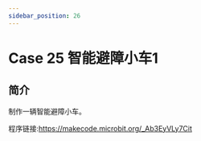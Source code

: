 ```yaml
---
sidebar_position: 26
---
```


# Case 25 智能避障小车1

## 简介

制作一辆智能避障小车。

程序链接:https://makecode.microbit.org/_Ab3EyVLy7Cit
